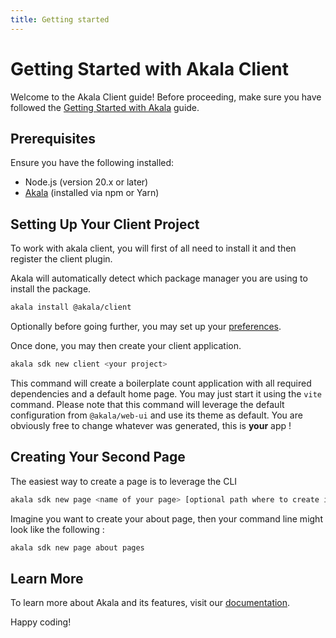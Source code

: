```yaml
---
title: Getting started
---
```


# Getting Started with Akala Client

Welcome to the Akala Client guide! Before proceeding, make sure you have followed the [Getting Started with Akala](../getting-started) guide.

## Prerequisites

Ensure you have the following installed:

- Node.js (version 20.x or later)
- [Akala](../getting-started) (installed via npm or Yarn)

## Setting Up Your Client Project

To work with akala client, you will first of all need to install it and then register the client plugin.

Akala will automatically detect which package manager you are using to install the package.

```bash
akala install @akala/client
```

Optionally before going further, you may set up your [preferences](preferences).

Once done, you may then create your client application. 

```bash
akala sdk new client <your project>
```

This command will create a boilerplate count application with all required dependencies and a default home page. You may just start it using the `vite` command. Please note that this command will leverage the default configuration from `@akala/web-ui` and use its theme as default. You are obviously free to change whatever was generated, this is **your** app !
 
## Creating Your Second Page

The easiest way to create a page is to leverage the CLI

```bash
akala sdk new page <name of your page> [optional path where to create it]
```

Imagine you want to create your about page, then your command line might look like the following :

```bash
akala sdk new page about pages
```

## Learn More

To learn more about Akala and its features, visit our [documentation](https://akala.js.org/).

Happy coding!
